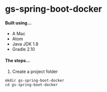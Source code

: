 # gs-spring-boot-docker

#### Built using...
* A Mac
* Atom
* Java JDK 1.8
* Gradle 2.10

#### The steps...

1. Create a project folder

  ```
  mkdir gs-spring-boot-docker
  cd gs-spring-boot-docker
  ```

